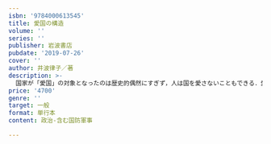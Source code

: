 ```yaml
---
isbn: '9784000613545'
title: 愛国の構造
volume: ''
series: ''
publisher: 岩波書店
pubdate: '2019-07-26'
cover: ''
author: 井波律子／著
description: >-
  国家が「愛国」の対象となったのは歴史的偶然にすぎず，人は国を愛さないこともできる．愛の対象の実相を追って，キケロ，アウグスティヌス，ヴェイユ，ミュラー，福沢諭吉，清水幾太郎など古典古代から現代までの多様な愛国論を渉猟し，愛国の構造を追究した野心作．無自覚な国家信仰を掘り崩すために．
price: '4700'
genre: ''
target: 一般
format: 単行本
content: 政治-含む国防軍事

---
```

